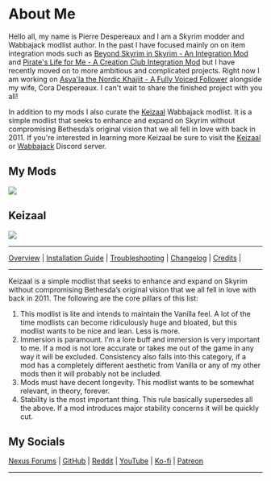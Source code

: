 # About Me

Hello all, my name is Pierre Despereaux and I am a Skyrim modder and Wabbajack modlist author. In the past I have focused mainly on on item integration mods such as [Beyond Skyrim in Skyrim - An Integration Mod](https://www.nexusmods.com/skyrimspecialedition/mods/31787) and [Pirate's Life for Me - A Creation Club Integration Mod](https://www.nexusmods.com/skyrimspecialedition/mods/35163) but I have recently moved on to more ambitious and complicated projects. Right now I am working on [Asya'la the Nordic Khajiit - A Fully Voiced Follower](https://www.youtube.com/watch?v=rbU1ubNYZbo) alongside my wife, Cora Despereaux. I can't wait to share the finished project with you all!

In addition to my mods I also curate the [Keizaal](https://pierredespereaux.github.io/Keizaal/) Wabbajack modlist. It is a simple modlist that seeks to enhance and expand on Skyrim without compromising Bethesda’s original vision that we all fell in love with back in 2011. If you're interested in learning more Keizaal be sure to visit the [Keizaal](https://discord.gg/eYZJFP8) or [Wabbajack](https://discord.com/invite/wabbajack) Discord server.

## My Mods

[<img src="https://raw.githubusercontent.com/PierreDespereaux/PierreDespereaux/master/assets/images/banners/Master.png">](https://www.nexusmods.com/users/61720101)

## Keizaal

[<img src="https://raw.githubusercontent.com/PierreDespereaux/Keizaal/main/assets/images/Keizaal%20Banner%20Small.png">](https://pierredespereaux.github.io/Keizaal/)

---

<!-- markdownlint-disable MD033 -->
<div class="socials">
<a class="buttons" href="https://pierredespereaux.github.io/Keizaal/">Overview</a> |
<a class="buttons" href="https://pierredespereaux.github.io/Keizaal/INSTALLATIONGUIDE.html">Installation Guide</a> |
<a class="buttons" href="https://pierredespereaux.github.io/Keizaal/TROUBLESHOOTING.html">Troubleshooting</a> |
<a class="buttons" href="https://pierredespereaux.github.io/Keizaal/CHANGELOG.html">Changelog</a> |
<a class="buttons" href="https://pierredespereaux.github.io/Keizaal/CREDITS.html">Credits</a> |
</div>

---

Keizaal is a simple modlist that seeks to enhance and expand on Skyrim without compromising Bethesda’s original vision that we all fell in love with back in 2011. The following are the core pillars of this list:

1. This modlist is lite and intends to maintain the Vanilla feel. A lot of the time modlists can become ridiculously huge and bloated, but this modlist wants to be nice and lean. Less is more.
2. Immersion is paramount. I’m a lore buff and immersion is very important to me. If a mod is not lore accurate or takes me out of the game in any way it will be excluded. Consistency also falls into this category, if a mod has a completely different aesthetic from Vanilla or any of my other mods then it will probably not be included.
3. Mods must have decent longevity. This modlist wants to be somewhat relevant, in theory, forever.
4. Stability is the most important thing. This rule basically supersedes all the above. If a mod introduces major stability concerns it will be quickly cut.

## My Socials

<!-- markdownlint-disable MD033 -->
<div class="socials">
<a class="buttons" href="https://forums.nexusmods.com/index.php?/user/61720101-pierredespereaux/">Nexus Forums</a> |
<a class="buttons" href="https://github.com/PierreDespereaux">GitHub</a> |
<a class="buttons" href="https://www.reddit.com/user/PDespereaux">Reddit</a> |
<a class="buttons" href="https://www.youtube.com/channel/UCJrDizmqxqo-v9yhEvcU59Q">YouTube</a> |
  <a class="buttons" href="https://ko-fi.com/pierredespereaux">Ko-fi</a> |
<a class="buttons" href="https://www.patreon.com/user?u=16914107">Patreon</a>
</div>

---
